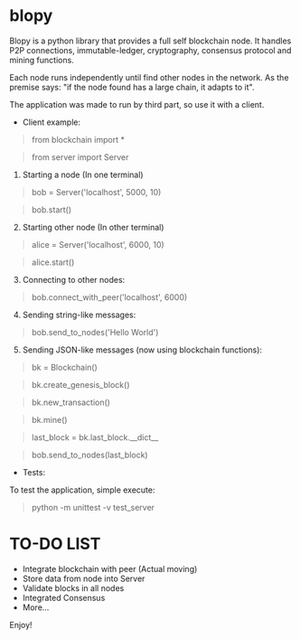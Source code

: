 # blopy

Blopy is a python library that provides a full self blockchain node. It
handles P2P connections, immutable-ledger, cryptography, consensus protocol and
mining functions.

Each node runs independently until find other nodes in the network. As the
premise says: "if the node found has a large chain, it adapts to it".

The application was made to run by third part, so use it with a client.

- Client example:

> from blockchain import *

> from server import Server

1) Starting a node (In one terminal)

> bob = Server('localhost', 5000, 10)

> bob.start()

2) Starting other node (In other terminal)

> alice = Server('localhost', 6000, 10)

> alice.start()

3) Connecting to other nodes:

> bob.connect_with_peer('localhost', 6000)

4) Sending string-like messages:

> bob.send_to_nodes('Hello World')

5) Sending JSON-like messages (now using blockchain functions):

> bk = Blockchain()

> bk.create_genesis_block()

> bk.new_transaction()

> bk.mine()

> last_block = bk.last_block.\_\_dict\_\_

> bob.send_to_nodes(last_block)

- Tests:

To test the application, simple execute:

> python -m unittest -v test_server


# TO-DO LIST

- Integrate blockchain with peer (Actual moving)
- Store data from node into Server
- Validate blocks in all nodes
- Integrated Consensus
- More...

Enjoy!
